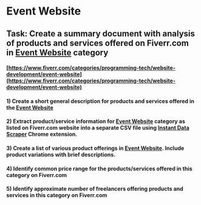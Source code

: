 # Event Website
## Task: Create a summary document with analysis of products and services offered on Fiverr.com in [Event Website](https://www.fiverr.com/categories/programming-tech/website-development/event-website) category
#### [https://www.fiverr.com/categories/programming-tech/website-development/event-website](https://www.fiverr.com/categories/programming-tech/website-development/event-website)
#### 1) Create a short general description for products and services offered in the [Event Website](https://www.fiverr.com/categories/programming-tech/website-development/event-website)
#### 2) Extract product/service information for [Event Website](https://www.fiverr.com/categories/programming-tech/website-development/event-website) category as listed on Fiverr.com website into a separate CSV file using [Instant Data Scraper](https://chrome.google.com/webstore/detail/instant-data-scraper/ofaokhiedipichpaobibbnahnkdoiiah) Chrome extension.
#### 3) Create a list of various product offerings in [Event Website](https://www.fiverr.com/categories/programming-tech/website-development/event-website). Include product variations with brief descriptions.
#### 4) Identify common price range for the products/services offered in this category on Fiverr.com
#### 5) Identify approximate number of freelancers offering products and services in this category on Fiverr.com
